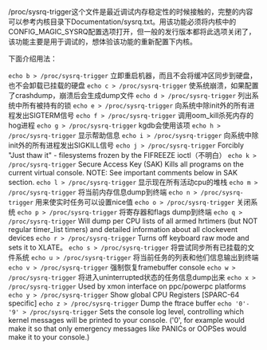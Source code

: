 /proc/sysrq-trigger这个文件是最近调试内存稳定性的时候接触的，完整的内容可以参考内核目录下Documentation/sysrq.txt。用该功能必须将内核中的CONFIG_MAGIC_SYSRQ配置选项打开，但一般的发行版本都将此选项关闭了，该功能主要是用于调试的，想体验该功能的重新配置下内核。

下面介绍用法：

`echo b > /proc/sysrq-trigger`
立即重启机器，而且不会将缓冲区同步到硬盘，也不会卸载已挂载的硬盘
`echo c > /proc/sysrq-trigger`
使系统崩溃，如果配置了crashdump，崩溃后会生成dump文件
`echo d > /proc/sysrq-trigger`
列出系统中所有被持有的锁
`echo e > /proc/sysrq-trigger`
向系统中除init外的所有进程发出SIGTERM信号
`echo f > /proc/sysrq-trigger`
调用oom_kill杀死内存的hog进程
`echo g > /proc/sysrq-trigger`
kgdb会使用该项
`echo h > /proc/sysrq-trigger`
显示帮助信息
`echo i > /proc/sysrq-trigger`
向系统中除init外的所有进程发出SIGKILL信号
`echo j > /proc/sysrq-trigger`
Forcibly "Just thaw it" - filesystems frozen by the FIFREEZE ioctl（不明白）
`echo k > /proc/sysrq-trigger`
Secure Access Key (SAK) Kills all programs on the current virtual console. NOTE: See important comments below in SAK section.
`echo l > /proc/sysrq-trigger`
显示现在所有活动cpu的堆栈
`echo m > /proc/sysrq-trigger`
将当前内存信息dump到终端
`echo n > /proc/sysrq-trigger`
用来使实时任务可以设置nice值
`echo o > /proc/sysrq-trigger`
关闭系统
`echo p > /proc/sysrq-trigger`
将寄存器和flags dump到终端
`echo q > /proc/sysrq-trigger`
Will dump per CPU lists of all armed hrtimers (but NOT regular timer_list timers) and detailed information about all clockevent devices
`echo r > /proc/sysrq-trigger`
Turns off keyboard raw mode and sets it to XLATE。
`echo s > /proc/sysrq-trigger`
将尝试同步所有已挂载的文件系统
`echo u > /proc/sysrq-trigger`
将当前任务的列表和他们信息输出到终端
`echo v > /proc/sysrq-trigger`
强制恢复framebuffer console
`echo w > /proc/sysrq-trigger`
将进入uninterrupted状态的任务信息dump出来
`echo x > /proc/sysrq-trigger`
Used by xmon interface on ppc/powerpc platforms
`echo y > /proc/sysrq-trigger`
Show global CPU Registers [SPARC-64 specific]
`echo z > /proc/sysrq-trigger`
Dump the ftrace buffer
`echo '0'-'9' > /proc/sysrq-trigger`
Sets the console log level, controlling which kernel messages will be printed to your console. ('0', for example would make it so that only emergency messages like PANICs or OOPSes would make it to your console.)
